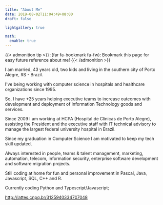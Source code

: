 ```yaml
---
title: "About Me"
date: 2019-08-02T11:04:49+08:00
draft: false

lightgallery: true

math:
  enable: true
---
```


{{< admonition tip >}}
:(far fa-bookmark fa-fw): Bookmark this page for easy future reference about me!
{{< /admonition >}}

I am married, 43 years old, two kids and living in the southern city of Porto Alegre, RS - Brazil.  

I've being working with computer science in hospitals and healthcare organizations since 1995. 

So, I have +25 years helping executive teams to increase outcomes with development and deployment of Information Technology goods and services.

Since 2009 I am working at HCPA (Hospital de Clínicas de Porto Alegre), assisting the President and the executive staff 
with IT technical advisory to manage the largest federal university hospital in Brazil. 

Since my graduation in Computer Science I am motivated to keep my tech skill updated.

Always interested in people, teams & talent management, marketing, automation, telecom, information security, enterprise software development and software migration projects. 

Still coding at home for fun and personal improvement in Pascal, Java, Javascript, SQL, C++ and R.

Currently coding Python and Typescript/Javascript;

http://lattes.cnpq.br/3125940334707048 